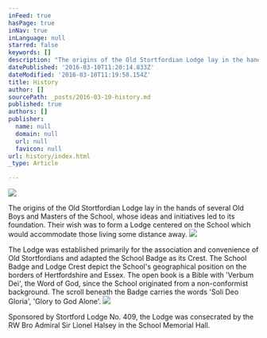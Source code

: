 ```yaml
---
inFeed: true
hasPage: true
inNav: true
inLanguage: null
starred: false
keywords: []
description: "The origins of the Old Stortfordian Lodge lay in the hands of several Old Boys and Masters of the School, whose ideas and initiatives led to its foundation.\_ Their wish was to form a Lodge centered on the School which would accommodate those living some distance away.\_"
datePublished: '2016-03-10T11:20:14.833Z'
dateModified: '2016-03-10T11:19:58.154Z'
title: History
author: []
sourcePath: _posts/2016-03-10-history.md
published: true
authors: []
publisher:
  name: null
  domain: null
  url: null
  favicon: null
url: history/index.html
_type: Article

---
```

![](https://the-grid-user-content.s3-us-west-2.amazonaws.com/f53e80af-c64e-44d7-9124-335a123e5e6d.png)

The origins of the Old Stortfordian Lodge lay in the hands of several Old Boys and Masters of the School, whose ideas and initiatives led to its foundation.  Their wish was to form a Lodge centered on the School which would accommodate those living some distance away. ![](https://the-grid-user-content.s3-us-west-2.amazonaws.com/dd125362-31f9-44d2-a68d-f4ba6fa88279.jpg)

The Lodge was established primarily for the association and convenience of Old Stortfordians and adapted the School Badge as its Crest.  The School Badge and Lodge Crest depict the School's geographical position on the borders of Hertfordshire and Essex. The open book is a Bible with 'Verbum Dei', the Word of God, since the School originated from a non-conformist background. The scroll beneath the Badge carries the words 'Soli Deo Gloria', 'Glory to God Alone'.
![](https://the-grid-user-content.s3-us-west-2.amazonaws.com/7da69671-8dcf-4e93-834a-3be07a51fcf2.jpg)

Sponsored by Stortford Lodge No. 409, the Lodge was consecrated by the RW Bro Admiral Sir Lionel Halsey in the School Memorial Hall.